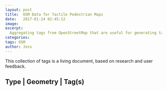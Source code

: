 ```yaml
---
layout: post
title:  OSM Data for Tactile Pedestrian Maps
date:   2017-01-24 02:45:12
image: 
excerpt:
  Aggregating tags from OpenStreetMap that are useful for generating tactile maps for pedestrians with low vision.  Identifying needed data can be used as a foundation for rule based form generation, as well as a starting point for undertsanding the availablility of the needed data and 
categories:  
tags: OSM
author: Jess
---
```


This collection of tags is a living document, based on research and user feedback.

Type | Geometry | Tag(s)
------------------------



